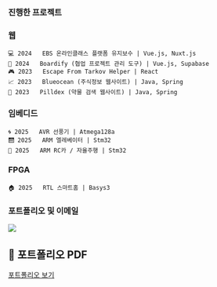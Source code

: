 ### 진행한 프로젝트

### 웹
```
💻 2024   EBS 온라인클래스 플랫폼 유지보수 | Vue.js, Nuxt.js
🔧 2024   Boardify (협업 프로젝트 관리 도구) | Vue.js, Supabase
🎮 2023   Escape From Tarkov Helper | React
📈 2023   Blueocean (주식정보 웹사이트) | Java, Spring
💊 2023   Pilldex (약물 검색 웹사이트) | Java, Spring
```

### 임베디드
```
🌀 2025   AVR 선풍기 | Atmega128a
🛗 2025   ARM 엘레베이터 | Stm32
🚗 2025   ARM RC카 / 자율주행 | Stm32
```

### FPGA
```
🏠️ 2025   RTL 스마트홈 | Basys3
```

### 포트폴리오 및 이메일
<a href="mailto:alsgudrl132@gmail.com">
    <img src="https://img.shields.io/badge/이메일-EA4335?style=for-the-badge&logo=gmail&logoColor=white"/>
</a>

## 📄 포트폴리오 PDF

[포트폴리오 보기](https://raw.githubusercontent.com/alsgudrl132/fpga-embedded-portfolio/main/2025_%EB%AF%BC%ED%98%95%EA%B8%B0_FPGA_%EC%9E%84%EB%B2%A0%EB%94%94%EB%93%9C_%ED%8F%AC%ED%8A%B8%ED%8F%B4%EB%A6%AC%EC%98%A4.pdf)
